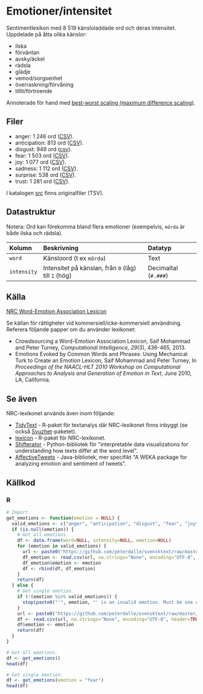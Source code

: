 # Emotioner/intensitet

Sentimentlexikon med 8 519 känsloladdade ord och deras intensitet. Uppdelade på åtta olika känslor:

- ilska
- förväntan
- avsky/äckel
- rädsla
- glädje
- vemod/sorgsenhet
- överraskning/förvåning
- tillit/förtroende

Annoterade för hand med [best-worst scaling (maximum difference scaling)](http://saifmohammad.com/WebPages/BestWorst.html).

## Filer

- anger: 1 246 ord ([CSV](anger.csv)). 
- anticipation: 813 ord ([CSV](anticipation.csv)). 
- disgust: 949 ord ([csv](disgust.csv)). 
- fear: 1 503 ord ([CSV](fear.csv)). 
- joy: 1 077 ord ([CSV](joyr.csv)). 
- sadness: 1 112 ord ([CSV](sadness.csv)). 
- surprise: 538 ord ([CSV](surprise.csv)). 
- trust: 1 281 ord ([CSV](trust.csv)). 

I katalogen [src](src/) finns originalfiler (TSV).

## Datastruktur

Notera: Ord kan förekomma bland flera emotioner (exempelvis, `mörda` är både ilska och rädsla).

Kolumn | Beskrivning | Datatyp
:------- | :----------  | :----------
`word` | Känsloord (t ex `mörda`) | Text
`intensity` | Intensitet på känslan, från `0` (låg) till `1` (hög) | Decimaltal (`#.###`)

## Källa

[NRC Word-Emotion Association Lexicon](http://saifmohammad.com/WebPages/NRC-Emotion-Lexicon.htm)

Se källan för rättigheter vid kommersiell/icke-kommersiell användning. Referera följande papper om du använder lexikonet:

- Crowdsourcing a Word-Emotion Association Lexicon, Saif Mohammad and Peter Turney, *Computational Intelligence, 29*(3), 436-465, 2013.
- Emotions Evoked by Common Words and Phrases: Using Mechanical Turk to Create an Emotion Lexicon, Saif Mohammad and Peter Turney, In *Proceedings of the NAACL-HLT 2010 Workshop on Computational Approaches to Analysis and Generation of Emotion in Text*, June 2010, LA, California.

## Se även

NRC-lexikonet används även inom följande:

- [TidyText](https://www.tidytextmining.com/sentiment.html) - R-paket för textanalys där NRC-lexikonet finns inbyggt (se också [Syuzhet](https://cran.r-project.org/web/packages/syuzhet/vignettes/syuzhet-vignette.html)-paketet).
- [lexicon](https://cran.r-project.org/web/packages/lexicon/index.html) - R-paket för NRC-lexikonet.
- [Shifterator](https://github.com/ryanjgallagher/shifterator) - Python-bibliotek för "interpretable data visualizations for understanding how texts differ at the word level".
- [AffectiveTweets](https://github.com/felipebravom/AffectiveTweets) - Java-bibliotek, mer specifikt "A WEKA package for analyzing emotion and sentiment of tweets".

## Källkod

### R

```r
# Import.
get_emotions <- function(emotion = NULL) {
  valid_emotions <- c("anger", "anticipation", "disgust", "fear", "joy", "sadness", "surprise", "trust")
  if (is.null(emotion)) {
    # Get all emotions.
    df <- data.frame(word=NULL, intensity=NULL, emotion=NULL)
    for (emotion in valid_emotions) {
      url <- paste0("https://github.com/peterdalle/svensktext/raw/master/emotioner/", emotion, ".csv")
      df_emotion <- read.csv(url, na.strings="None", encoding="UTF-8", header=TRUE, sep=",", stringsAsFactors=FALSE)
      df_emotion$emotion <- emotion
      df <- rbind(df, df_emotion)
    }
    return(df)
  } else {
    # Get single emotion.
    if (!(emotion %in% valid_emotions)) {
      stop(paste0("'", emotion, "' is an invalid emotion. Must be one of: ", paste(valid_emotions, collapse=", "), "."), call.=FALSE)
    }
    url <- paste0("https://github.com/peterdalle/svensktext/raw/master/emotioner/", emotion, ".csv")
    df <- read.csv(url, na.strings="None", encoding="UTF-8", header=TRUE, sep=",", stringsAsFactors=FALSE)
    df$emotion <- emotion
    return(df)
  }
}

# Get all emotions.
df <- get_emotions()
head(df)

# Get single emotion.
df <- get_emotions(emotion = "fear")
head(df)
```